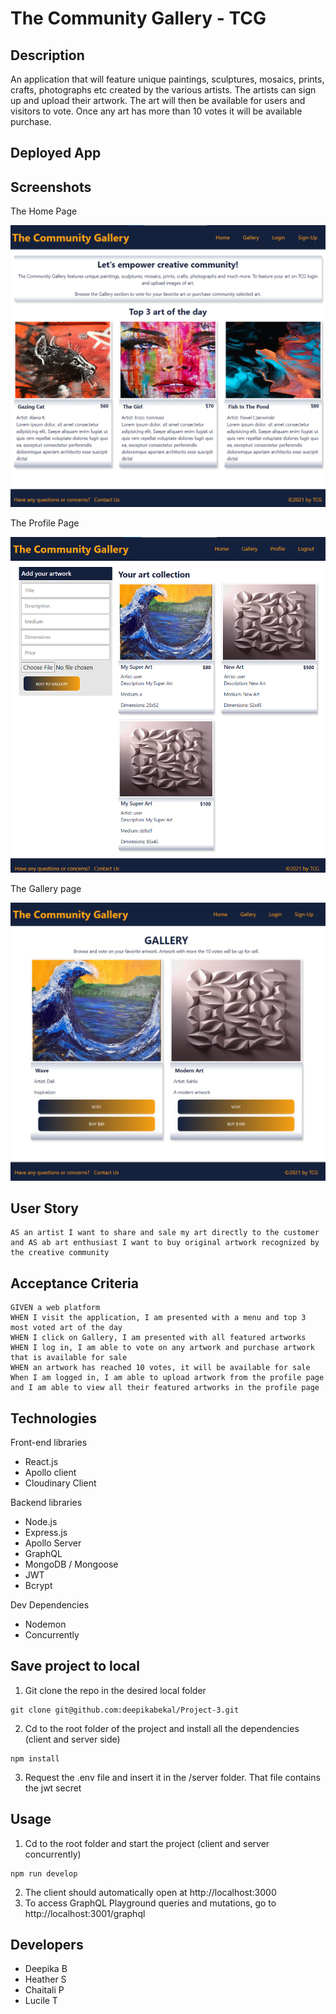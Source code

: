 # The Community Gallery - TCG

## Description
An application that will feature unique paintings, sculptures, mosaics, prints, crafts, photographs etc created by the various artists. The artists can sign up and upload their artwork. The art will then be available for users and visitors to vote. Once any art has more than 10 votes it will be available purchase.

## Deployed App

## Screenshots
The Home Page

![](./screenshots/tcg-1.png)

The Profile Page

![](./screenshots/tcg-2.png)

The Gallery page

![](./screenshots/tcg-3.png)


## User Story
````
AS an artist I want to share and sale my art directly to the customer and AS ab art enthusiast I want to buy original artwork recognized by the creative community

````

## Acceptance Criteria
```
GIVEN a web platform
WHEN I visit the application, I am presented with a menu and top 3 most voted art of the day
WHEN I click on Gallery, I am presented with all featured artworks
WHEN I log in, I am able to vote on any artwork and purchase artwork that is available for sale
WHEN an artwork has reached 10 votes, it will be available for sale
When I am logged in, I am able to upload artwork from the profile page and I am able to view all their featured artworks in the profile page 
```

## Technologies
Front-end libraries
- React.js
- Apollo client
- Cloudinary Client

Backend libraries
- Node.js
- Express.js
- Apollo Server
- GraphQL
- MongoDB / Mongoose
- JWT
- Bcrypt

Dev Dependencies
- Nodemon
- Concurrently

## Save project to local
1. Git clone the repo in the desired local folder
````
git clone git@github.com:deepikabekal/Project-3.git
````
2. Cd to the root folder of the project and install all the dependencies (client and server side)
````
npm install
````
3. Request the .env file and insert it in the /server folder. That file contains the jwt secret

## Usage
1. Cd to the root folder and start the project (client and server concurrently)
````
npm run develop
````
2. The client should automatically open at http://localhost:3000
3. To access GraphQL Playground queries and mutations, go to http://localhost:3001/graphql

## Developers
- Deepika B
- Heather S
- Chaitali P
- Lucile T
